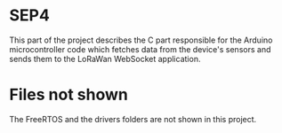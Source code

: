 # SEP4
This part of the project describes the C part responsible for the Arduino microcontroller code which fetches data from the device's sensors and sends them to the LoRaWan WebSocket application.

# Files not shown
The FreeRTOS and the drivers folders are not shown in this project.
